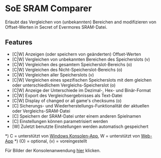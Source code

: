 ﻿# SoE SRAM Comparer
Erlaubt das Vergleichen von (unbekannten) Bereichen and modifizieren von Offset-Werten in Secret of Evermores SRAM-Datei.

## Features
* [C|W] Anzeigen (oder speichern von geänderten) Offset-Werten
* [C|W] Vergleichen von unbekannten Bereichen des Speicherslots (v) 
* [C|W] Vergleichen des gesamtem Speicherslot-Bereichs (o)
* [C|W] Vergleichen des Nicht-Speicherslot-Bereichs (o)
* [C|W] Vergleichen aller Speicherslots (v) 
* [C|W] Vergleichen eines spezifischen Speicherslots mit dem gleichen oder unterschiedlichem Vergleichs-Speicherslot (o)
* [C|W] Anzeige der Unterschiede im Dezimal-, Hex- und Binär-Format
* [C|W] Export des Vergleichsergebnisses als Text-Datei
* [C|W] Display of changed or all game's checksums (o)
* [C] Sicherungs- und Wiederherstellungs-Funktionalität der aktuellen oder Vergleichs-SRAM-Datei
* [C] Speichern der SRAM-Datei unter einem anderen Spielnamen
* [C] Einstellungen können parametrisiert werden
* [W] Zuletzt benutzte Einstellungen werden automatisch gespeichert

*) C = unterstützt von <a href=downloads>Windows Konsolen-App</a>, W = unterstützt von <a href=compare>Web-App</a>
*) (O) = optional, (v) = voreingestellt

Für Bilder der Konsolenanwendung <a href=imagery>hier</a> klicken.

